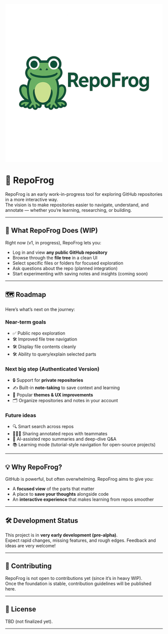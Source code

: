 ![image](public/repofrog.png)

# 🐸 RepoFrog

RepoFrog is an early work-in-progress tool for exploring GitHub repositories in a more interactive way.  
The vision is to make repositories easier to navigate, understand, and annotate — whether you’re learning, researching, or building.

---

## 🚀 What RepoFrog Does (WIP)

Right now (v1, in progress), RepoFrog lets you:

- Log in and view **any public GitHub repository**
- Browse through the **file tree** in a clean UI
- Select specific files or folders for focused exploration
- Ask questions about the repo (planned integration)
- Start experimenting with saving notes and insights (coming soon)

---

## 🗺️ Roadmap

Here’s what’s next on the journey:

### Near-term goals

- ✅ Public repo exploration
- 🛠️ Improved file tree navigation
- 🛠️ Display file contents cleanly
- 🛠️ Ability to query/explain selected parts

### Next big step (Authenticated Version)

- 🔒 Support for **private repositories**
- ✍️ Built-in **note-taking** to save context and learning
- 🎨 Popular **themes & UX improvements**
- 🗂️ Organize repositories and notes in your account

### Future ideas

- 🔍 Smart search across repos
- 🧑‍🤝‍🧑 Sharing annotated repos with teammates
- 🧠 AI-assisted repo summaries and deep-dive Q&A
- 📚 Learning mode (tutorial-style navigation for open-source projects)

---

## 💡 Why RepoFrog?

GitHub is powerful, but often overwhelming. RepoFrog aims to give you:

- A **focused view** of the parts that matter
- A place to **save your thoughts** alongside code
- An **interactive experience** that makes learning from repos smoother

---

## 🛠️ Development Status

This project is in **very early development (pre-alpha)**.  
Expect rapid changes, missing features, and rough edges. Feedback and ideas are very welcome!

---

## 🐸 Contributing

RepoFrog is not open to contributions yet (since it’s in heavy WIP).  
Once the foundation is stable, contribution guidelines will be published here.

---

## 📜 License

TBD (not finalized yet).

---
